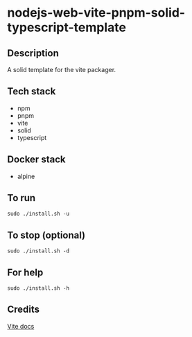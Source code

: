 # nodejs-web-vite-pnpm-solid-typescript-template

## Description
A solid template for the vite packager.

## Tech stack
- npm
- pnpm
- vite
- solid
- typescript

## Docker stack
- alpine

## To run
`sudo ./install.sh -u`

## To stop (optional)
`sudo ./install.sh -d`

## For help
`sudo ./install.sh -h`

## Credits
[Vite docs](https://vitejs.dev/guide/)
